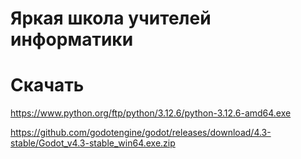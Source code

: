  # Яркая школа учителей информатики

# Скачать

https://www.python.org/ftp/python/3.12.6/python-3.12.6-amd64.exe

https://github.com/godotengine/godot/releases/download/4.3-stable/Godot_v4.3-stable_win64.exe.zip

